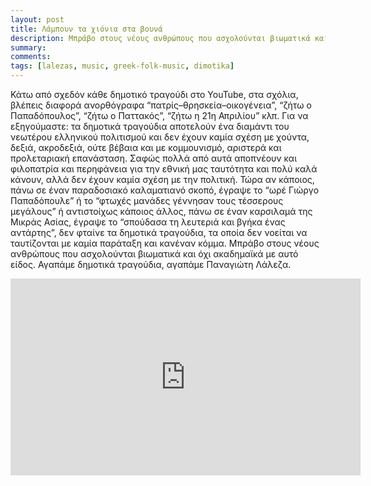 ```yaml
---
layout: post
title: Λάμπουν τα χιόνια στα βουνά
description: Μπράβο στους νέους ανθρώπους που ασχολούνται βιωματικά και όχι ακαδημαϊκά με αυτό είδος. Αγαπάμε δημοτικά τραγούδια, αγαπάμε Παναγιώτη Λάλεζα.
summary: 
comments: 
tags: [lalezas, music, greek-folk-music, dimotika]
---
```


Κάτω από σχεδόν κάθε δημοτικό τραγούδι στο YouTube, στα σχόλια, βλέπεις διαφορά ανορθόγραφα “πατρίς–θρησκεία–οικογένεια”, “ζήτω ο Παπαδόπουλος”, “ζήτω ο Παττακός”, “ζήτω η 21η Απριλίου” κλπ. Για να εξηγούμαστε: τα δημοτικά τραγούδια αποτελούν ένα διαμάντι του νεωτέρου ελληνικού πολιτισμού και δεν έχουν καμία σχέση με χούντα, δεξιά, ακροδεξιά, ούτε βέβαια και με κομμουνισμό, αριστερά και προλεταριακή επανάσταση. Σαφώς πολλά από αυτά αποπνέουν και φιλοπατρία και περηφάνεια για την εθνική μας ταυτότητα και πολύ καλά κάνουν, αλλά δεν έχουν καμία σχέση με την πολιτική. Τώρα αν κάποιος, πάνω σε έναν παραδοσιακό καλαματιανό σκοπό, έγραψε το “ωρέ Γιώργο Παπαδόπουλε” ή το “φτωχές μανάδες γέννησαν τους τέσσερους μεγάλους” ή αντιστοίχως κάποιος άλλος, πάνω σε έναν καρσιλαμά της Μικράς Ασίας, έγραψε το “σπούδασα τη λευτεριά και βγήκα ένας αντάρτης”, δεν φταίνε τα δημοτικά τραγούδια, τα οποία δεν νοείται να ταυτίζονται με καμία παράταξη και κανέναν κόμμα. Μπράβο στους νέους ανθρώπους που ασχολούνται βιωματικά και όχι ακαδημαϊκά με αυτό είδος. Αγαπάμε δημοτικά τραγούδια, αγαπάμε Παναγιώτη Λάλεζα.

<div class="youtube-embed-container">
	<iframe width="560" height="315" src="https://www.youtube.com/embed/5u0wfE2DVUA" title="YouTube video player" frameborder="0" allow="accelerometer; autoplay; clipboard-write; encrypted-media; gyroscope; picture-in-picture" allowfullscreen></iframe>
</div>
